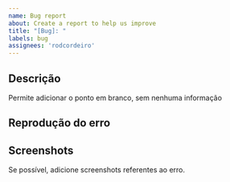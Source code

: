```yaml
---
name: Bug report
about: Create a report to help us improve
title: "[Bug]: "
labels: bug
assignees: 'rodcordeiro'
---
```

## Descrição
<!-- 
 Dê maiores detalhes sobre o bug, sobre o que aconteceu e o que estava fazendo quando ocorreu.
-->
 Permite adicionar o ponto em branco, sem nenhuma informação

## Reprodução do erro
<!-- 
Quais os passos para reproduzir o erro? Por favor informe-os conforme abaixo:
1. Go to '...'
2. Click on '....'
3. Scroll down to '....'
4. See error
 -->

## Screenshots
Se possível, adicione screenshots referentes ao erro.

